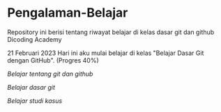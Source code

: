 # Pengalaman-Belajar
Repository ini berisi tentang riwayat belajar di kelas dasar git dan github Dicoding Academy

21 Februari 2023
Hari ini aku mulai belajar di kelas "Belajar Dasar Git dengan GitHub". (Progres 40%)

*Belajar tentang git dan github*

*Belajar dasar git*

*Belajar studi kasus*

